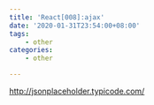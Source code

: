 ```yaml
---
title: 'React[008]:ajax'
date: '2020-01-31T23:54:00+08:00'
tags:
    - other
categories:
    - other

---
```




http://jsonplaceholder.typicode.com/

<!--more-->


